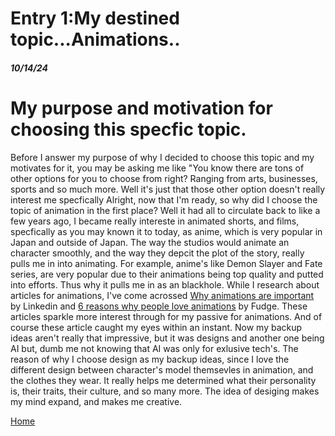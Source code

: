 # Entry 1:My destined topic...Animations..
##### 10/14/24
<h1>My purpose and motivation for choosing this specfic topic.</h1>

Before I answer my purpose of why I decided to choose this topic and my motivates for it, you may be asking me like "You know there are tons of other options for you to choose from right? Ranging from arts, businesses, sports and so much more. Well it's just that those other option doesn't really interest me specfically Alright, now that I'm ready, so why did I choose the topic of animation in the first place? Well it had all to circulate back to like a few years ago, I became really intereste in animated shorts, and films, specfically as you may known it to today, as anime, which is very popular in Japan and outside of Japan. The way the studios would animate an character smoothly, and the way they depcit the plot of the story, really pulls me in into animating. For example, anime's like Demon Slayer and Fate series, are very popular due to their animations being top quality and putted into efforts. Thus why it pulls me in as an blackhole. While I research about articles for animations, I've come acrossed [Why animations are important](https://www.linkedin.com/pulse/understanding-why-animation-important-creativefrontiersinc) 
 by Linkedin and [6 reasons why people love animations](https://www.fudgeanimation.com/journal-category/insight) by Fudge. These articles sparkle more interest through for my passive for animations. And of course these article caught my eyes within an instant. Now my backup ideas aren't really that impressive, but it was designs and another one being AI but, dumb me not knowing that AI was only for exlusive tech's. The reason of why I choose design as my backup ideas, since I love the different design between character's model themsevles in animation, and the clothes they wear. It really helps me determined what their personality is, their traits, their culture, and so many more. The idea of desiging makes my mind expand, and makes me creative.

  
 
   
   [Home](../README.md)

